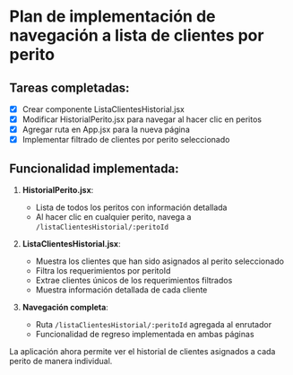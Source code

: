 # Plan de implementación de navegación a lista de clientes por perito

## Tareas completadas:
- [x] Crear componente ListaClientesHistorial.jsx
- [x] Modificar HistorialPerito.jsx para navegar al hacer clic en peritos
- [x] Agregar ruta en App.jsx para la nueva página
- [x] Implementar filtrado de clientes por perito seleccionado

## Funcionalidad implementada:
1. **HistorialPerito.jsx**: 
   - Lista de todos los peritos con información detallada
   - Al hacer clic en cualquier perito, navega a `/listaClientesHistorial/:peritoId`

2. **ListaClientesHistorial.jsx**:
   - Muestra los clientes que han sido asignados al perito seleccionado
   - Filtra los requerimientos por peritoId
   - Extrae clientes únicos de los requerimientos filtrados
   - Muestra información detallada de cada cliente

3. **Navegación completa**: 
   - Ruta `/listaClientesHistorial/:peritoId` agregada al enrutador
   - Funcionalidad de regreso implementada en ambas páginas

La aplicación ahora permite ver el historial de clientes asignados a cada perito de manera individual.
